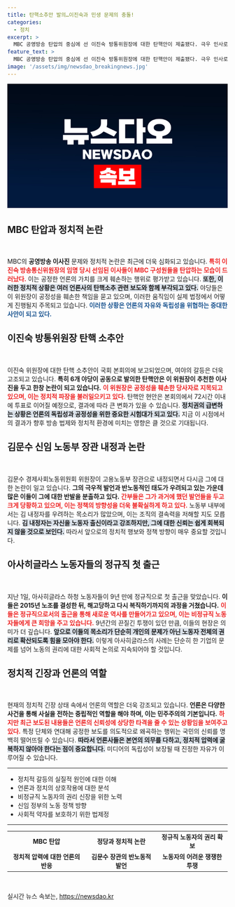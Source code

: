 ```yaml
---
title: 탄핵소추안 발의…이진숙과 민생 문제의 충돌!
categories:
  - 정치
excerpt: >
  MBC 공영방송 탄압의 중심에 선 이진숙 방통위원장에 대한 탄핵안이 제출됐다. 극우 인사로 채워진 방송문화진흥회 이사진, 그리고 김문수 노동부 장관 내정에 대한 반노동 비판이 이어지며 사회적 갈등이 심화되고 있다.
feature_text: >
  MBC 공영방송 탄압의 중심에 선 이진숙 방통위원장에 대한 탄핵안이 제출됐다. 극우 인사로 채워진 방송문화진흥회 이사진, 그리고 김문수 노동부 장관 내정에 대한 반노동 비판이 이어지며 사회적 갈등이 심화되고 있다.
image: '/assets/img/newsdao_breakingnews.jpg'
---
```


<p><img src="/assets/img/newsdao_breakingnews.jpg" alt="pcversion 속보" /></p>

<h2 data-ke-size="size26">MBC 탄압과 정치적 논란</h2>

<p data-ke-size="size16">&nbsp;</p>

<p>MBC의 <b>공영방송 이사진</b> 문제와 정치적 논란은 최근에 더욱 심화되고 있습니다. <b><span style="color: #ee2323;">특히 이진숙 방송통신위원장의 임명 당시 선임된 이사들이 MBC 구성원들을 탄압하는 모습이 드러났다.</span></b> 이는 공정한 언론의 가치를 크게 훼손하는 행위로 평가받고 있습니다. <b><span style="background-color: #21538527;">또한, 이러한 정치적 상황은 여러 언론사의 탄핵소추 관련 보도와 함께 부각되고 있다.</span></b> 야당들은 이 위원장이 공정성을 훼손한 책임을 묻고 있으며, 이러한 움직임이 실제 법정에서 어떻게 진행될지 주목되고 있습니다. <b><span style="color: #1a5490;">이러한 상황은 언론의 자유와 독립성을 위협하는 중대한 사안이 되고 있다.</span></b></p>

<h2 data-ke-size="size26">이진숙 방통위원장 탄핵 소추안</h2>

<p data-ke-size="size16">&nbsp;</p>

<p>이진숙 위원장에 대한 탄핵 소추안이 국회 본회의에 보고되었으며, 여야의 갈등은 더욱 고조되고 있습니다. <b>특히 6개 야당이 공동으로 발의한 탄핵안은 이 위원장이 추천한 이사진을 두고 한창 논란이 되고 있습니다.</b> <b><span style="color: #ee2323;">이 위원장은 공정성을 훼손한 당사자로 지목되고 있으며, 이는 정치적 파장을 불러일으키고 있다.</span></b> 탄핵안 현안은 본회의에서 72시간 이내에 투표로 이어질 예정으로, 결과에 따라 큰 변화가 있을 수 있습니다. <b><span style="background-color: #21538527;">정치권의 급변하는 상황은 언론의 독립성과 공정성을 위한 중요한 시험대가 되고 있다.</span></b> 지금 이 시점에서의 결과가 향후 방송 법제와 정치적 환경에 미치는 영향은 클 것으로 기대됩니다.</p>

<h2 data-ke-size="size26">김문수 신임 노동부 장관 내정과 논란</h2>

<p data-ke-size="size16">&nbsp;</p>

<p>김문수 경제사회노동위원회 위원장이 고용노동부 장관으로 내정되면서 다시금 그에 대한 논란이 일고 있습니다. <b>그의 극우적 발언과 반노동적인 태도가 우려되고 있는 가운데 많은 이들이 그에 대한 반발을 분출하고 있다.</b> <b><span style="color: #ee2323;">간부들은 그가 과거에 했던 발언들을 두고 크게 당황하고 있으며, 이는 정책의 방향성을 더욱 불확실하게 하고 있다.</span></b> 노동부 내부에서는 김 내정자를 우려하는 목소리가 많았으며, 이는 조직의 결속력을 저해할 지도 모릅니다. <b><span style="background-color: #21538527;">김 내정자는 자신을 노동자 출신이라고 강조하지만, 그에 대한 신뢰는 쉽게 회복되지 않을 것으로 보인다.</span></b> 따라서 앞으로의 정치적 행보와 정책 방향이 매우 중요할 것입니다.</p>

<h2 data-ke-size="size26">아사히글라스 노동자들의 정규직 첫 출근</h2>

<p data-ke-size="size16">&nbsp;</p>

<p>지난 1일, 아사히글라스 하청 노동자들이 9년 만에 정규직으로 첫 출근을 맞았습니다. <b>이들은 2015년 노조를 결성한 뒤, 해고당하고 다시 복직하기까지의 과정을 거쳤습니다.</b> <b><span style="color: #ee2323;">이들은 정규직으로서의 출근을 통해 새로운 역사를 만들어가고 있으며, 이는 비정규직 노동자들에게 큰 희망을 주고 있습니다.</span></b> 9년간의 끈질긴 투쟁이 있던 만큼, 이들의 현장은 의미가 더 깊습니다. <b><span style="background-color: #21538527;">앞으로 이들의 목소리가 단순히 개인의 문제가 아닌 노동자 전체의 권리로 확산되도록 힘을 모아야 한다.</span></b> 이렇게 아사히글라스의 사례는 단순히 한 기업의 문제를 넘어 노동의 권리에 대한 사회적 논의로 지속되어야 할 것입니다.</p>

<h2 data-ke-size="size26">정치적 긴장과 언론의 역할</h2>

<p data-ke-size="size16">&nbsp;</p>

<p>현재의 정치적 긴장 상태 속에서 언론의 역할은 더욱 강조되고 있습니다. <b>언론은 다양한 사건을 통해 사실을 전하는 중립적인 역할을 해야 하며, 이는 민주주의의 기본입니다.</b> <b><span style="color: #ee2323;">하지만 최근 보도된 내용들은 언론의 신뢰성에 상당한 타격을 줄 수 있는 상황임을 보여주고 있다.</span></b> 특정 단체와 연대해 공정한 보도를 의도적으로 왜곡하는 행위는 국민의 신뢰를 명백히 떨어뜨릴 수 있습니다. <b><span style="background-color: #21538527;">따라서 언론사들은 본연의 의무를 다하고, 정치적 압력에 굴복하지 않아야 한다는 점이 중요합니다.</span></b> 미디어의 독립성이 보장될 때 진정한 자유가 이루어질 수 있습니다.</p>

<hr>

<ul>
<li>정치적 갈등의 실질적 원인에 대한 이해</li>
<li>언론과 정치의 상호작용에 대한 분석</li>
<li>비정규직 노동자의 권리 신장을 위한 노력</li>
<li>신임 정부의 노동 정책 방향</li>
<li>사회적 약자를 보호하기 위한 법제정</li>
</ul>

<hr>

<table style="width: 100%; border-collapse: collapse;">
<tr>
<td style="text-align: center; height: 17px;"><b>MBC 탄압</b></td>
<td style="text-align: center; height: 17px;"><b>정당과 정치적 논란</b></td>
<td style="text-align: center; height: 17px;"><b>정규직 노동자의 권리 확보</b></td>
</tr>
<tr>
<td style="text-align: center; height: 17px;"><b>정치적 압력에 대한 언론의 반응</b></td>
<td style="text-align: center; height: 17px;"><b>김문수 장관의 반노동적 발언</b></td>
<td style="text-align: center; height: 17px;"><b>노동자의 어려운 쟁쟁한 투쟁</b></td>
</tr>
</table>  

<p data-ke-size="size16">&nbsp;</p>
실시간 뉴스 속보는, <a href="https://newsdao.kr" rel="dofollow">https://newsdao.kr</a>


